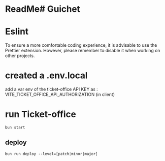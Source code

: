 # ReadMe# Guichet

# Eslint

To ensure a more comfortable coding experience, it is advisable to use the Prettier extension. However, please remember to disable it when working on other projects.

# created a .env.local

add a var env of the ticket-office API KEY as : VITE_TICKET_OFFICE_API_AUTHORIZATION (in client)

# run Ticket-office

`bun start`

## deploy

`bun run deploy --level=[patch|minor|major]`
